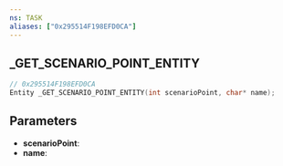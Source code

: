 ```yaml
---
ns: TASK
aliases: ["0x295514F198EFD0CA"]
---
```

## _GET_SCENARIO_POINT_ENTITY

```c
// 0x295514F198EFD0CA
Entity _GET_SCENARIO_POINT_ENTITY(int scenarioPoint, char* name);
```

## Parameters
* **scenarioPoint**:
* **name**:
